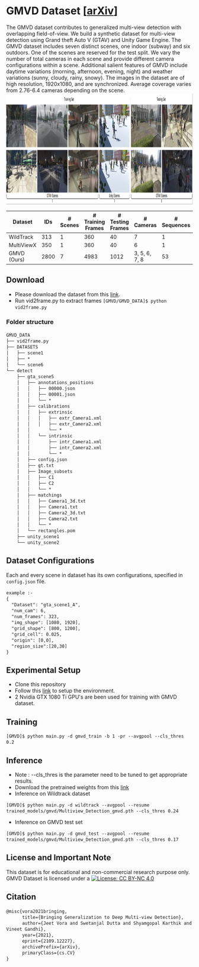 # GMVD Dataset [[arXiv](https://arxiv.org/abs/2109.12227)]
The GMVD dataset contributes to generalized multi-view detection with overlapping field-of-view. We build a synthetic dataset for multi-view detection using Grand theft Auto V (GTAV) and Unity Game Engine. The GMVD dataset includes seven distinct scenes, one indoor (subway) and six outdoors. One of the scenes are reserved for the test split. We vary the number of total cameras in each scene and provide different camera configurations within a scene. Additional salient features of GMVD include daytime variations (morning, afternoon, evening, night) and weather variations (sunny, cloudy, rainy, snowy). The images in the dataset are of high resolution, 1920x1080, and are synchronized. Average coverage varies from 2.76-6.4 cameras depending on the scene.
<img src="./extras/gmvd_dataset.png" height="300" width="1000">

|Dataset | IDs | # Scenes | # Training Frames | # Testing Frames | # Cameras  | # Sequences |  Avg. Coverage | Resolution
|-------------| ------------- | ------------- | ------------- | ------------- | -------------  | ------------- |  ------------- |------------- |
|WildTrack | 313 | 1 | 360 | 40 | 7 | 1 | 3.74 | 1920X1080 |
|MultiViewX |350 | 1 | 360 | 40 | 6 | 1 | 4.41 | 1920X1080 |
|GMVD (Ours) | 2800 | 7 | 4983 | 1012 | 3, 5, 6, 7, 8 | 53 | 2.76 - 6.4 | 1920X1080 |

## Download
* Please download the dataset from this [link](https://iiitaphyd-my.sharepoint.com/:u:/g/personal/jeet_vora_research_iiit_ac_in/EZ80z5WOyvxKiPH4dU65Wn4BYzET0QwHSMywJWu_VXAzKw?e=OiWPl9).
* Run vid2frame.py to extract frames
```[GMVD/GMVD_DATA]$ python vid2frame.py```

### Folder structure
```
GMVD_DATA
├── vid2frame.py
├── DATASETS
│   ├── scene1
│   ├── *
│   └── scene6
└── detect
    ├── gta_scene5
    │   ├── annotations_positions
    │   │   ├── 00000.json
    │   │   ├── 00001.json
    │   │   └── *
    │   ├── calibrations
    │   │   ├── extrinsic
    │   │   │   ├── extr_Camera1.xml
    │   │   │   ├── extr_Camera2.xml
    │   │       └── *	
    │   │   └── intrinsic
    │   │       ├── intr_Camera1.xml
    │   │       ├── intr_Camera2.xml
    │   │       └── *
    │   ├── config.json
    │   ├── gt.txt
    │   ├── Image_subsets
    │   │   ├── C1
    │   │   ├── C2
    │   │   └── *
    │   ├── matchings
    │   │   ├── Camera1_3d.txt
    │   │   ├── Camera1.txt
    │   │   ├── Camera2_3d.txt
    │   │   ├── Camera2.txt
    │   │   └── *
    │   └── rectangles.pom
    ├── unity_scene1
    └── unity_scene2
 ```
 
## Dataset Configurations
Each and every scene in dataset has its own configurations, specified in ```config.json``` file.
```
example :-
{ 
  "Dataset": "gta_scene1_A", 
  "num_cam": 6, 
  "num_frames": 323, 
  "img_shape": [1080, 1920], 
  "grid_shape": [800, 1200], 
  "grid_cell": 0.025, 
  "origin": [0,0], 
  "region_size":[20,30]
}

```

## Experimental Setup
* Clone this repository
* Follow this [link](https://github.com/jeetv/GMVD) to setup the environment.
* 2 Nvidia GTX 1080 Ti GPU's are been used for training with GMVD dataset.

## Training
```
[GMVD]$ python main.py -d gmvd_train -b 1 -pr --avgpool --cls_thres 0.2
```
## Inference
* Note : --cls_thres is the parameter need to be tuned to get appropriate results.
* Download the pretrained weights from this [link](https://iiitaphyd-my.sharepoint.com/:f:/g/personal/jeet_vora_research_iiit_ac_in/EoZySkQaB2NAuBqbyGwwwX0BP4Ma33QIWdMvlJrczeQoHQ?e=2Z7xgT)
* Inference on Wildtrack dataset
```
[GMVD]$ python main.py -d wildtrack --avgpool --resume trained_models/gmvd/Multiview_Detection_gmvd.pth --cls_thres 0.24
```
* Inference on GMVD test set
```
[GMVD]$ python main.py -d gmvd_test --avgpool --resume trained_models/gmvd/Multiview_Detection_gmvd.pth --cls_thres 0.17
```
## License and Important Note
This dataset is for educational and non-commercial research purpose only. GMVD Dataset is licensed under a [![License: CC BY-NC 4.0](https://img.shields.io/badge/License-CC%20BY--NC%204.0-lightgrey.svg)](https://creativecommons.org/licenses/by-nc/4.0/)

## Citation
```
@misc{vora2021bringing,
      title={Bringing Generalization to Deep Multi-view Detection}, 
      author={Jeet Vora and Swetanjal Dutta and Shyamgopal Karthik and Vineet Gandhi},
      year={2021},
      eprint={2109.12227},
      archivePrefix={arXiv},
      primaryClass={cs.CV}
}
```
